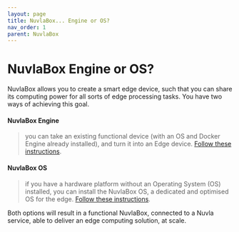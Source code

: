 ```yaml
---
layout: page
title: NuvlaBox... Engine or OS?
nav_order: 1
parent: NuvlaBox
---
```


# NuvlaBox Engine or OS?

NuvlaBox allows you to create a smart edge device, such that you can share its computing power for all sorts of edge processing tasks. You have two ways of achieving this goal.

#### NuvlaBox Engine

> you can take an existing functional device (with an OS and Docker Engine already installed), and turn it into an Edge device. [Follow these instructions](/nuvlabox/nuvlabox-engine).


#### NuvlaBox OS

> if you have a hardware platform without an Operating System (OS) installed, you can install the NuvlaBox OS, a dedicated and optimised OS for the edge. [Follow these instructions](/nuvlabox/nuvlabox-os).

Both options will result in a functional NuvlaBox, connected to a Nuvla service, able to deliver an edge computing solution, at scale.
